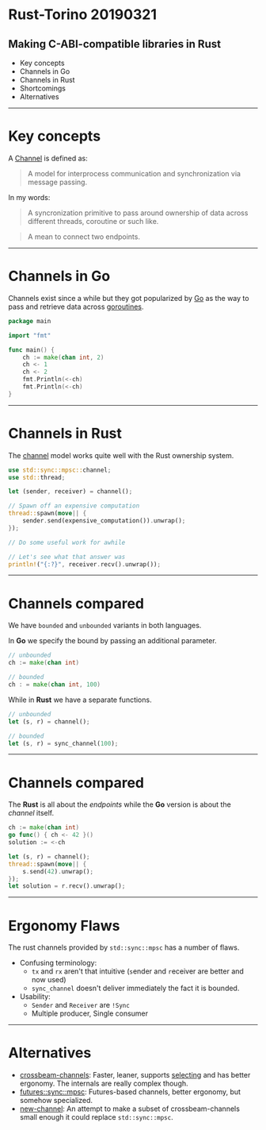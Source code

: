 # Rust-Torino 20190321

## Making C-ABI-compatible libraries in Rust
- Key concepts
- Channels in Go
- Channels in Rust
- Shortcomings
- Alternatives

---
# Key concepts

A [Channel](https://en.wikipedia.org/wiki/Channel_(programming)) is defined as:

> A model for interprocess communication and synchronization via message passing.

In my words:

> A syncronization primitive to pass around ownership of data across different threads, coroutine or such like.

> A mean to connect two endpoints.

---
# Channels in Go

Channels exist since a while but they got popularized by [Go](https://tour.golang.org/concurrency/2) as the way to pass and retrieve data across [goroutines](https://tour.golang.org/concurrency/1).

``` go
package main

import "fmt"

func main() {
	ch := make(chan int, 2)
	ch <- 1
	ch <- 2
	fmt.Println(<-ch)
	fmt.Println(<-ch)
}
```

---
# Channels in Rust

The [channel](https://doc.rust-lang.org/std/sync/mpsc/fn.channel.html) model works quite well with the Rust ownership system.

``` rust
use std::sync::mpsc::channel;
use std::thread;

let (sender, receiver) = channel();

// Spawn off an expensive computation
thread::spawn(move|| {
    sender.send(expensive_computation()).unwrap();
});

// Do some useful work for awhile

// Let's see what that answer was
println!("{:?}", receiver.recv().unwrap());
```

---
# Channels compared

We have `bounded` and `unbounded` variants in both languages.

In **Go** we specify the bound by passing an additional parameter.

``` go
// unbounded
ch := make(chan int)

// bounded
ch : = make(chan int, 100)
```

While in **Rust** we have a separate functions.
``` rust
// unbounded
let (s, r) = channel();

// bounded
let (s, r) = sync_channel(100);
```

---
# Channels compared

The **Rust** is all about the *endpoints* while the **Go** version is about the *channel* itself.
``` go
ch := make(chan int)
go func() { ch <- 42 }()
solution := <-ch
```

``` rust 
let (s, r) = channel();
thread::spawn(move|| {
    s.send(42).unwrap();
});
let solution = r.recv().unwrap();
```

---
# Ergonomy Flaws

The rust channels provided by `std::sync::mpsc` has a number of flaws.

- Confusing terminology: 
	- `tx` and `rx` aren't that intuitive (`s`ender and `r`eceiver are better and now used)
	- `sync_channel` doesn't deliver immediately the fact it is bounded.
- Usability:
	- `Sender` and `Receiver` are `!Sync`
	- Multiple producer, Single consumer

---
# Alternatives

- [crossbeam-channels](https://docs.rs/crossbeam-channel): Faster, leaner, supports [selecting](https://docs.rs/crossbeam-channel/0.3.8/crossbeam_channel/macro.select.html) and has better ergonomy. The internals are really complex though.
- [futures::sync::mpsc](https://docs.rs/futures/0.1.25/futures/sync/mpsc/index.html): Futures-based channels, better ergonomy, but somehow specialized.
- [new-channel](https://github.com/stjepang/new-channel): An attempt to make a subset of crossbeam-channels small enough it could replace `std::sync::mpsc`.